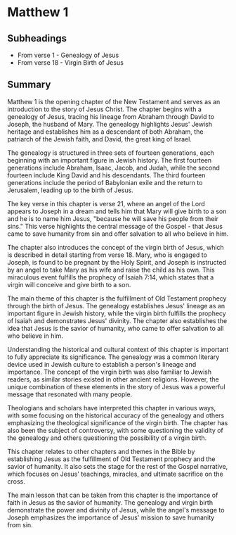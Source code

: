 # Matthew 1

## Subheadings

* From verse 1 - Genealogy of Jesus
* From verse 18 - Virgin Birth of Jesus

## Summary

Matthew 1 is the opening chapter of the New Testament and serves as an introduction to the story of Jesus Christ. The chapter begins with a genealogy of Jesus, tracing his lineage from Abraham through David to Joseph, the husband of Mary. The genealogy highlights Jesus' Jewish heritage and establishes him as a descendant of both Abraham, the patriarch of the Jewish faith, and David, the great king of Israel.

The genealogy is structured in three sets of fourteen generations, each beginning with an important figure in Jewish history. The first fourteen generations include Abraham, Isaac, Jacob, and Judah, while the second fourteen include King David and his descendants. The third fourteen generations include the period of Babylonian exile and the return to Jerusalem, leading up to the birth of Jesus.

The key verse in this chapter is verse 21, where an angel of the Lord appears to Joseph in a dream and tells him that Mary will give birth to a son and he is to name him Jesus, "because he will save his people from their sins." This verse highlights the central message of the Gospel - that Jesus came to save humanity from sin and offer salvation to all who believe in him.

The chapter also introduces the concept of the virgin birth of Jesus, which is described in detail starting from verse 18. Mary, who is engaged to Joseph, is found to be pregnant by the Holy Spirit, and Joseph is instructed by an angel to take Mary as his wife and raise the child as his own. This miraculous event fulfills the prophecy of Isaiah 7:14, which states that a virgin will conceive and give birth to a son.

The main theme of this chapter is the fulfillment of Old Testament prophecy through the birth of Jesus. The genealogy establishes Jesus' lineage as an important figure in Jewish history, while the virgin birth fulfills the prophecy of Isaiah and demonstrates Jesus' divinity. The chapter also establishes the idea that Jesus is the savior of humanity, who came to offer salvation to all who believe in him.

Understanding the historical and cultural context of this chapter is important to fully appreciate its significance. The genealogy was a common literary device used in Jewish culture to establish a person's lineage and importance. The concept of the virgin birth was also familiar to Jewish readers, as similar stories existed in other ancient religions. However, the unique combination of these elements in the story of Jesus was a powerful message that resonated with many people.

Theologians and scholars have interpreted this chapter in various ways, with some focusing on the historical accuracy of the genealogy and others emphasizing the theological significance of the virgin birth. The chapter has also been the subject of controversy, with some questioning the validity of the genealogy and others questioning the possibility of a virgin birth.

This chapter relates to other chapters and themes in the Bible by establishing Jesus as the fulfillment of Old Testament prophecy and the savior of humanity. It also sets the stage for the rest of the Gospel narrative, which focuses on Jesus' teachings, miracles, and ultimate sacrifice on the cross.

The main lesson that can be taken from this chapter is the importance of faith in Jesus as the savior of humanity. The genealogy and virgin birth demonstrate the power and divinity of Jesus, while the angel's message to Joseph emphasizes the importance of Jesus' mission to save humanity from sin.